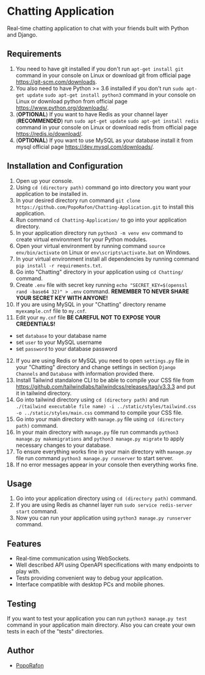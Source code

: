 # Chatting Application
Real-time chatting application to chat with your friends built with Python and Django.
## Requirements
1. You need to have git installed if you don't run `apt-get install git` command in your console on Linux or download git from official page https://git-scm.com/downloads.
2. You also need to have Python >= 3.6 installed if you don't run `sudo apt-get update` `sudo apt-get install python3` command in your console on Linux or download python from official page https://www.python.org/downloads/.
3. (**OPTIONAL**) If you want to have Redis as your channel layer (**RECOMMENDED**) run `sudo apt-get update` `sudo apt-get install redis` command in your console on Linux or download redis from official page https://redis.io/download/.
4. (**OPTIONAL**) If you want to use MySQL as your database install it from mysql official page https://dev.mysql.com/downloads/.
## Installation and Configuration
1. Open up your console.
2. Using `cd (directory path)` command go into directory you want your application to be installed in.
3. In your desired directory run command `git clone https://github.com/PopoRafon/Chatting-Application.git` to install this application.
4. Run command `cd Chatting-Application/` to go into your application directory.
5. In your application directory run `python3 -m venv env` command to create virtual environment for your Python modules.
6. Open your virtual environment by running command `source env/bin/activate` on Linux or `env\scripts\activate.bat` on Windows.
7. In your virtual environment install all dependencies by running command `pip install -r requirements.txt`.
8. Go into "Chatting" directory in your application using `cd Chatting/` command.
9. Create `.env` file with secret key running `echo "SECRET_KEY=$(openssl rand -base64 32)" > .env` command. **REMEMBER TO NEVER SHARE YOUR SECRET KEY WITH ANYONE!**
10. If you are using MySQL in your "Chatting" directory rename `myexample.cnf` file to `my.cnf`.
11. Edit your `my.cnf` file **BE CAREFUL NOT TO EXPOSE YOUR CREDENTIALS!**
- set `database` to your database name
- set `user` to your MySQL username
- set `password` to your database password
12. If you are using Redis or MySQL you need to open `settings.py` file in your "Chatting" directory and change settings in section `Django Channels` and `Database` with information provided there.
13. Install Tailwind standalone CLI to be able to compile your CSS file from https://github.com/tailwindlabs/tailwindcss/releases/tag/v3.3.3 and put it in tailwind directory.
14. Go into tailwind directory using `cd (directory path)` and run `./(tailwind executable file name) -i ../static/styles/tailwind.css -o ../static/styles/main.css` command to compile your CSS file.
15. Go into your main directory with `manage.py` file using `cd (directory path)` command.
16. In your main directory with `manage.py` file run commands `python3 manage.py makemigrations` and `python3 manage.py migrate` to apply necessary changes to your database.
17. To ensure everything works fine in your main directory with `manage.py` file run command `python3 manage.py runserver` to start server.
18. If no error messages appear in your console then everything works fine.
## Usage
1. Go into your application directory using `cd (directory path)` command.
2. If you are using Redis as channel layer run `sudo service redis-server start` command.
3. Now you can run your application using `python3 manage.py runserver` command.
## Features
* Real-time communication using WebSockets.
* Well described API using OpenAPI specifications with many endpoints to play with.
* Tests providing convenient way to debug your application.
* Interface compatible with desktop PCs and mobile phones. 
## Testing
If you want to test your application you can run `python3 manage.py test` command in your application main directory. Also you can create your own tests in each of the "tests" directories.
## Author
* [PopoRafon](https://github.com/PopoRafon)